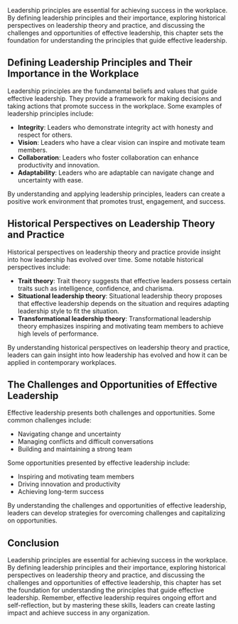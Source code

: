 
Leadership principles are essential for achieving success in the workplace. By defining leadership principles and their importance, exploring historical perspectives on leadership theory and practice, and discussing the challenges and opportunities of effective leadership, this chapter sets the foundation for understanding the principles that guide effective leadership.

Defining Leadership Principles and Their Importance in the Workplace
--------------------------------------------------------------------

Leadership principles are the fundamental beliefs and values that guide effective leadership. They provide a framework for making decisions and taking actions that promote success in the workplace. Some examples of leadership principles include:

- **Integrity**: Leaders who demonstrate integrity act with honesty and respect for others.
- **Vision**: Leaders who have a clear vision can inspire and motivate team members.
- **Collaboration**: Leaders who foster collaboration can enhance productivity and innovation.
- **Adaptability**: Leaders who are adaptable can navigate change and uncertainty with ease.

By understanding and applying leadership principles, leaders can create a positive work environment that promotes trust, engagement, and success.

Historical Perspectives on Leadership Theory and Practice
---------------------------------------------------------

Historical perspectives on leadership theory and practice provide insight into how leadership has evolved over time. Some notable historical perspectives include:

- **Trait theory**: Trait theory suggests that effective leaders possess certain traits such as intelligence, confidence, and charisma.
- **Situational leadership theory**: Situational leadership theory proposes that effective leadership depends on the situation and requires adapting leadership style to fit the situation.
- **Transformational leadership theory**: Transformational leadership theory emphasizes inspiring and motivating team members to achieve high levels of performance.

By understanding historical perspectives on leadership theory and practice, leaders can gain insight into how leadership has evolved and how it can be applied in contemporary workplaces.

The Challenges and Opportunities of Effective Leadership
--------------------------------------------------------

Effective leadership presents both challenges and opportunities. Some common challenges include:

- Navigating change and uncertainty
- Managing conflicts and difficult conversations
- Building and maintaining a strong team

Some opportunities presented by effective leadership include:

- Inspiring and motivating team members
- Driving innovation and productivity
- Achieving long-term success

By understanding the challenges and opportunities of effective leadership, leaders can develop strategies for overcoming challenges and capitalizing on opportunities.

Conclusion
----------

Leadership principles are essential for achieving success in the workplace. By defining leadership principles and their importance, exploring historical perspectives on leadership theory and practice, and discussing the challenges and opportunities of effective leadership, this chapter has set the foundation for understanding the principles that guide effective leadership. Remember, effective leadership requires ongoing effort and self-reflection, but by mastering these skills, leaders can create lasting impact and achieve success in any organization.
